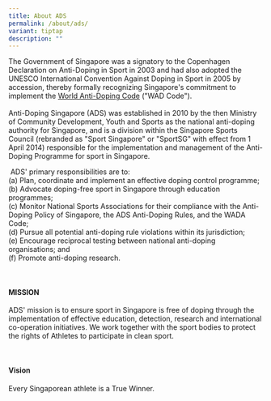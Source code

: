 ```yaml
---
title: About ADS
permalink: /about/ads/
variant: tiptap
description: ""
---
```

<p>The Government of Singapore was a signatory to the Copenhagen Declaration on Anti-Doping in Sport in 2003 and had also adopted the UNESCO International Convention Against Doping in Sport in 2005 by accession, thereby formally recognizing Singapore's commitment to implement the <a href="https://www.wada-ama.org/en/resources/world-anti-doping-program/world-anti-doping-code" rel="noopener noreferrer nofollow" target="_blank">World Anti-Doping Code</a> ("WAD Code"). <br> <br>Anti-Doping Singapore (ADS) was established in 2010 by the then Ministry of Community Development, Youth and Sports as the national anti-doping authority for Singapore, and is a division within the Singapore Sports Council (rebranded as "Sport Singapore" or "SportSG" with effect from 1 April 2014) responsible for the implementation and management of the Anti-Doping Programme for sport in Singapore.</p><p>&nbsp;ADS' primary responsibilities are to:<br>(a) Plan, coordinate and implement an effective doping control programme;<br>(b) Advocate doping-free sport in Singapore through education programmes;  <br>(c) Monitor National Sports Associations for their compliance with the Anti-Doping Policy of Singapore, the ADS Anti-Doping Rules, and the WADA Code; <br>(d) Pursue all potential anti-doping rule violations within its jurisdiction; <br>(e) Encourage reciprocal testing between national anti-doping organisations; and <br>(f) Promote anti-doping research.</p><p>&nbsp;</p><h4><strong>MISSION </strong></h4><p>ADS' mission is to ensure sport in Singapore is free of doping through the implementation of effective education, detection, research and international co-operation initiatives. We work together with the sport bodies to protect the rights of Athletes to participate in clean sport.</p><p>&nbsp;</p><h4><strong>Vision</strong></h4><p>Every Singaporean athlete is a True Winner.</p>